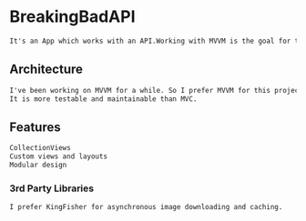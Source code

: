 # BreakingBadAPI

```html
It's an App which works with an API.Working with MVVM is the goal for this project.
```

<h2>Architecture</h2>

```html
I've been working on MVVM for a while. So I prefer MVVM for this project.
It is more testable and maintainable than MVC.
```

<h2>Features</h2>

```html
CollectionViews
Custom views and layouts
Modular design
```


<h3>3rd Party Libraries</h3>

```html
I prefer KingFisher for asynchronous image downloading and caching.
```



